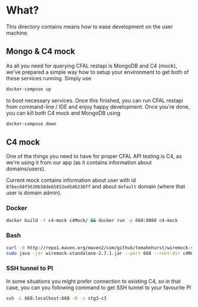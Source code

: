 # What?

This directory contains means how to ease development on the user machine.

## Mongo & C4 mock
As all you need for querying CFAL restapi is MongoDB and C4 (mock), we've prepared a simple way how to setup your environment to get both of these services running. Simply use
```bash
docker-compose up
```
to boot necessary services. Once this finished, you can run CFAL restapi from command-line / IDE and enjoy happy development. Once you're done, you can kill both C4 mock and MongoDB using
```bash
docker-compose down
```

## C4 mock

One of the things you need to have for proper CFAL API testing is C4, as we're using it from our app (as it contains information about domains/users).

Current mock contains information about user with id `876ec68f5630b38de65852ed5d6236ff` and about `default` domain (where that user is domain admin).

### Docker
```bash
docker build -t c4-mock c4Mock/ && docker run -p 668:8080 c4-mock
```

### Bash
```bash
curl -O http://repo1.maven.org/maven2/com/github/tomakehurst/wiremock-standalone/2.7.1/wiremock-standalone-2.7.1.jar
sudo java -jar wiremock-standalone-2.7.1.jar --port 668 --root-dir c4Mock
```

### SSH tunnel to PI
In some situations you might prefer connection to existing C4, so in that case, you can you following command to get SSH tunnel to your favourite PI
```bash
ssh -L 668:localhost:668 -N -v stg3-c3
```
